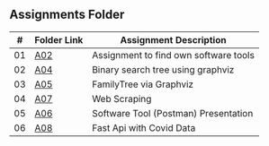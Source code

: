 ##  Assignments Folder

|   #   | Folder Link | Assignment Description |
| :---: | ----------- | ---------------------- |
|    01  |  [A02](https://github.com/adikarimadhav21/4883-SoftwareTools-Adhikari/tree/main/Assignments/A02)| Assignment to find own software tools|  
|    02  |  [A04](https://github.com/adikarimadhav21/4883-SoftwareTools-Adhikari/tree/main/Assignments/A04)| Binary search tree using graphviz| 
|    03 |  [A05](https://github.com/adikarimadhav21/4883-SoftwareTools-Adhikari/tree/main/Assignments/A05)| FamilyTree via Graphviz| 
|    04 |  [A07](https://github.com/adikarimadhav21/4883-SoftwareTools-Adhikari/tree/main/Assignments/A07)| Web Scraping| 
|    05|  [A06](https://github.com/adikarimadhav21/4883-SoftwareTools-Adhikari/tree/main/Assignments/A06)| Software Tool (Postman) Presentation| 
|    06|  [A08](https://github.com/adikarimadhav21/4883-SoftwareTools-Adhikari/tree/main/Assignments/A08)| Fast Api with Covid Data| 
                  
 